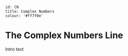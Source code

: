 ````
id: CN
title: Complex Numbers
colour: '#ff7f0e'
````

The Complex Numbers Line
================

Intro text
